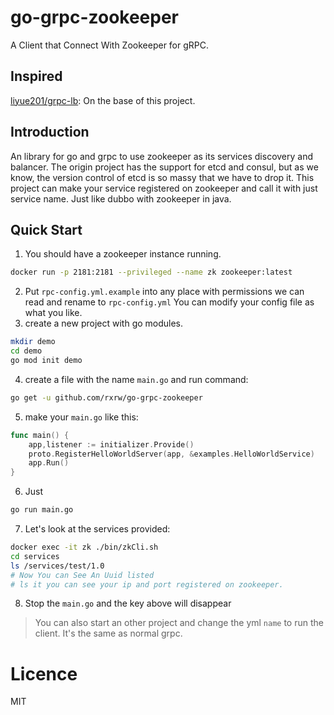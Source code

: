 # go-grpc-zookeeper
A Client that Connect With Zookeeper for gRPC.

## Inspired
[liyue201/grpc-lb](https://github.com/etcd-manage/etcd-manage-server): On the base of this project.

## Introduction
An library for go and grpc to use zookeeper as its services discovery and balancer.
The origin project has the support for etcd and consul, but as we know, the version control of etcd is so massy that we have to drop it.
This project can make your service registered on zookeeper and call it with just service name. Just like dubbo with zookeeper in java.

## Quick Start
1. You should have a zookeeper instance running.
```bash
docker run -p 2181:2181 --privileged --name zk zookeeper:latest
```
2. Put `rpc-config.yml.example` into any place with permissions we can read and rename to `rpc-config.yml`
You can modify your config file as what you like.
3. create a new project with go modules.
```bash
mkdir demo
cd demo
go mod init demo
```
4. create a file with the name `main.go` and run command:
```bash
go get -u github.com/rxrw/go-grpc-zookeeper
```
5. make your `main.go` like this:
```go
func main() {
    app,listener := initializer.Provide()
    proto.RegisterHelloWorldServer(app, &examples.HelloWorldService)
    app.Run()
}
```
6. Just 
```bash
go run main.go
```
7. Let's look at the services provided:
```bash
docker exec -it zk ./bin/zkCli.sh
cd services
ls /services/test/1.0
# Now You can See An Uuid listed
# ls it you can see your ip and port registered on zookeeper.
```
8. Stop the `main.go` and the key above will disappear

> You can also start an other project and change the yml `name` to run the client. It's the same as normal grpc.

# Licence
MIT
